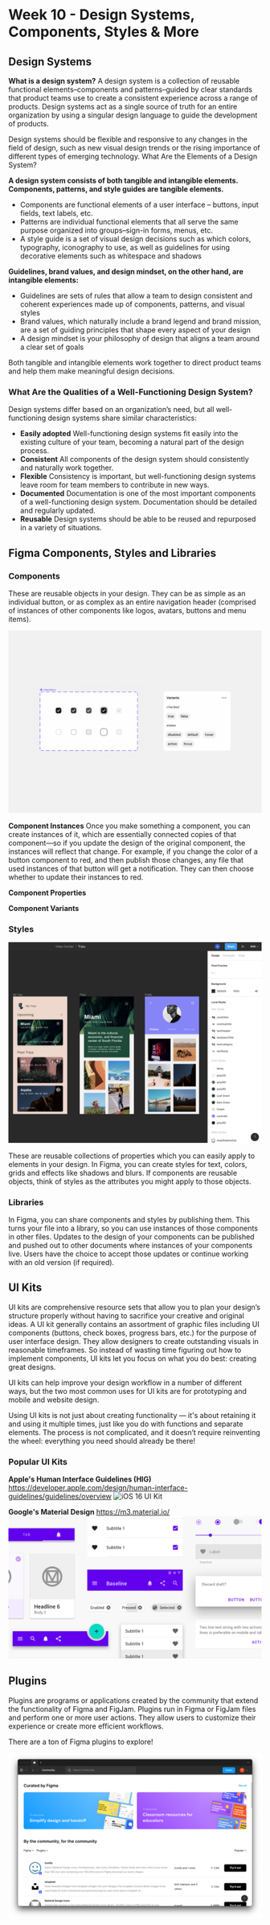 # Week 10 - Design Systems, Components, Styles & More

## Design Systems

**What is a design system?** A design system is a collection of reusable functional elements–components and patterns–guided by clear standards that product teams use to create a consistent experience across a range of products. Design systems act as a single source of truth for an entire organization by using a singular design language to guide the development of products.

Design systems should be flexible and responsive to any changes in the field of design, such as new visual design trends or the rising importance of different types of emerging technology.
What Are the Elements of a Design System?

**A design system consists of both tangible and intangible elements. Components, patterns, and style guides are tangible elements.**

- Components are functional elements of a user interface – buttons, input fields, text labels, etc.
- Patterns are individual functional elements that all serve the same purpose organized into groups–sign-in forms, menus, etc.
- A style guide is a set of visual design decisions such as which colors, typography, iconography to use, as well as guidelines for using decorative elements such as whitespace and shadows

**Guidelines, brand values, and design mindset, on the other hand, are intangible elements:**

- Guidelines are sets of rules that allow a team to design consistent and coherent experiences made up of components, patterns, and visual styles
- Brand values, which naturally include a brand legend and brand mission, are a set of guiding principles that shape every aspect of your design
- A design mindset is your philosophy of design that aligns a team around a clear set of goals

Both tangible and intangible elements work together to direct product teams and help them make meaningful design decisions.

### What Are the Qualities of a Well-Functioning Design System?

Design systems differ based on an organization’s need, but all well-functioning design systems share similar characteristics:

- **Easily adopted** Well-functioning design systems fit easily into the existing culture of your team, becoming a natural part of the design process.
- **Consistent** All components of the design system should consistently and naturally work together.
- **Flexible** Consistency is important, but well-functioning design systems leave room for team members to contribute in new ways.
- **Documented** Documentation is one of the most important components of a well-functioning design system. Documentation should be detailed and regularly updated.
- **Reusable** Design systems should be able to be reused and repurposed in a variety of situations.

## Figma Components, Styles and Libraries

### Components

These are reusable objects in your design. They can be as simple as an individual button, or as complex as an entire navigation header (comprised of instances of other components like logos, avatars, buttons and menu items).

![Figma components](./figma-components.png)

**Component Instances** Once you make something a component, you can create instances of it, which are essentially connected copies of that component—so if you update the design of the original component, the instances will reflect that change. For example, if you change the color of a button component to red, and then publish those changes, any file that used instances of that button will get a notification. They can then choose whether to update their instances to red.

**Component Properties**

<YouTube
  title="Figma tutorial: Component properties"
  url="https://www.youtube.com/embed/iIq8FLt1hUY"
/>

**Component Variants**

<YouTube
  title="Figma Tutorial: Variants"
  url="https://www.youtube.com/embed/y29Xwt9dET0"
/>

### Styles

![Figma Styles](./figma-styles.png)

These are reusable collections of properties which you can easily apply to elements in your design. In Figma, you can create styles for text, colors, grids and effects like shadows and blurs. If components are reusable objects, think of styles as the attributes you might apply to those objects.

<YouTube
  title="Figma Tutorial: Creating Styles"
  url="https://www.youtube.com/embed/gtQ_A3imzsg"
/>

### Libraries

In Figma, you can share components and styles by publishing them. This turns your file into a library, so you can use instances of those components in other files. Updates to the design of your components can be published and pushed out to other documents where instances of your components live. Users have the choice to accept those updates or continue working with an old version (if required).

<YouTube
  title="Figma tutorial: Create a shareable team library [5 of 8]"
  url="https://www.youtube.com/embed/79T8Q6OBmRk"
/>

## UI Kits

UI kits are comprehensive resource sets that allow you to plan your design’s structure properly without having to sacrifice your creative and original ideas. A UI kit generally contains an assortment of graphic files including UI components (buttons, check boxes, progress bars, etc.) for the purpose of user interface design. They allow designers to create outstanding visuals in reasonable timeframes. So instead of wasting time figuring out how to implement components, UI kits let you focus on what you do best: creating great designs.

UI kits can help improve your design workflow in a number of different ways, but the two most common uses for UI kits are for prototyping and mobile and website design.

Using UI kits is not just about creating functionality — it's about retaining it and using it multiple times, just like you do with functions and separate elements. The process is not complicated, and it doesn’t require reinventing the wheel: everything you need should already be there!

### Popular UI Kits

**Apple's Human Interface Guidelines (HIG)**
https://developer.apple.com/design/human-interface-guidelines/guidelines/overview
![iOS 16 UI Kit](./ios-kit.png)

**Google's Material Design**
https://m3.material.io/
![Material UI Kit](./google-kit.png)

## Plugins

Plugins are programs or applications created by the community that extend the functionality of Figma and FigJam. Plugins run in Figma or FigJam files and perform one or more user actions. They allow users to customize their experience or create more efficient workflows.

There are a ton of Figma plugins to explore!

![Figma Plugins](./figma-plugin.png)

<YouTube
  title="5 MUST HAVE Plugins For Figma Designers! (Best Figma Plugins 2022)"
  url="https://www.youtube.com/embed/QaA_XmXNGaI"
/>
